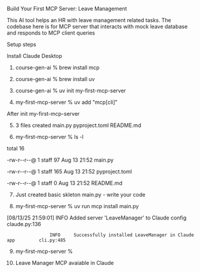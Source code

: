 Build Your First MCP Server: Leave Management

This AI tool helps an HR with leave management related tasks. The codebase here is for MCP server that interacts with mock leave database and responds to MCP client queries

Setup steps

Install Claude Desktop

1)  course-gen-ai % brew install mcp  


2)  course-gen-ai % brew install uv  

 

3)  course-gen-ai % uv init my-first-mcp-server 

 

4)  my-first-mcp-server % uv add "mcp[cli]"  

After init my-first-mcp-server  

5) 3 files created  main.py  pyproject.toml README.md

6)  my-first-mcp-server % ls -l  

total 16 

-rw-r--r--@ 1   staff   97 Aug 13 21:52 main.py 

-rw-r--r--@ 1   staff  165 Aug 13 21:52 pyproject.toml 

-rw-r--r--@ 1   staff    0 Aug 13 21:52 README.md 


7) Just created basic skleton main.py - write your code  

8) my-first-mcp-server % uv run mcp install main.py 

[08/13/25 21:59:01] INFO     Added server 'LeaveManager' to Claude config           claude.py:136 

                    INFO     Successfully installed LeaveManager in Claude app         cli.py:485 

9)  my-first-mcp-server %  
 
10) Leave Manager MCP avaiable in Claude  
